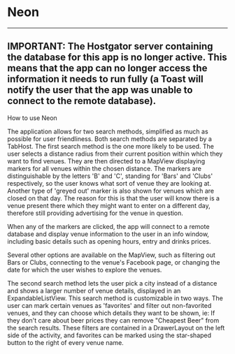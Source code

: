 # Neon
--------------------------------------------------------------------------------------------------------------------------------------
IMPORTANT: The Hostgator server containing the database for this app is no longer active. This means that the app can no longer access the information it needs to run fully (a Toast will notify the user that the app was unable to connect to the remote database).
--------------------------------------------------------------------------------------------------------------------------------------
How to use Neon

The application allows for two search methods, simplified as much as possible for user friendliness. Both search methods are separated by a TabHost. The first search method is the one more likely to be used. The user selects a distance radius from their current position within which they want to find venues. They are then directed to a MapView displaying markers for all venues within the chosen distance. The markers are distinguishable by the letters 'B' and 'C', standing for 'Bars' and 'Clubs' respectively, so the user knows what sort of venue they are looking at. Another type of 'greyed out' marker is also shown for venues which are closed on that day. The reason for this is that the user will know there is a venue present there which they might want to enter on a different day, therefore still providing advertising for the venue in question.

When any of the markers are clicked, the app will connect to a remote database and display venue information to the user in an info window, including basic details such as opening hours, entry and drinks prices.

Several other options are available on the MapView, such as filtering out Bars or Clubs, connecting to the venue's Facebook page, or changing the date for which the user wishes to explore the venues.

The second search method lets the user pick a city instead of a distance and shows a larger number of venue details, displayed in an ExpandableListView. This search method is customizable in two ways. The user can mark certain venues as 'favorites' and filter out non-favorited venues, and they can choose which details they want to be shown, ie: If they don't care about beer prices they can remove "Cheapest Beer" from the search results. These filters are contained in a DrawerLayout on the left side of the activity, and favorites can be marked using the star-shaped button to the right of every venue name.
